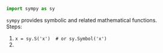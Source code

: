 ```python
import sympy as sy
```
`sympy` provides symbolic and related mathematical functions.  
Steps:
1. `x = sy.S('x')  # or sy.Symbol('x')`  
2. 